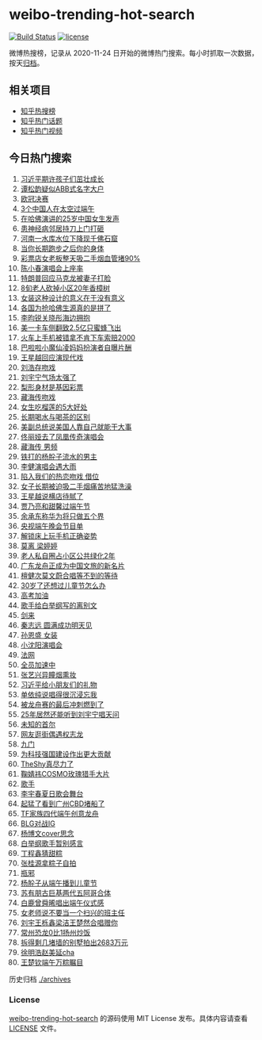 # weibo-trending-hot-search

[![Build Status](https://github.com/justjavac/weibo-trending-hot-search/workflows/ci/badge.svg?branch=master)](https://github.com/justjavac/weibo-trending-hot-search/actions)
[![license](https://img.shields.io/github/license/justjavac/weibo-trending-hot-search)](https://github.com/justjavac/weibo-trending-hot-search/blob/master/LICENSE)

微博热搜榜，记录从 2020-11-24 日开始的微博热门搜索。每小时抓取一次数据，按天[归档](./archives)。

## 相关项目

- [知乎热搜榜](https://github.com/justjavac/zhihu-trending-top-search)
- [知乎热门话题](https://github.com/justjavac/zhihu-trending-hot-questions)
- [知乎热门视频](https://github.com/justjavac/zhihu-trending-hot-video)

## 今日热门搜索

<!-- BEGIN -->
<!-- 最后更新时间 Sun Jun 01 2025 07:15:39 GMT+0800 (China Standard Time) -->

1. [习近平期许孩子们茁壮成长](https://s.weibo.com//weibo?q=%23%E4%B9%A0%E8%BF%91%E5%B9%B3%E6%9C%9F%E8%AE%B8%E5%AD%A9%E5%AD%90%E4%BB%AC%E8%8C%81%E5%A3%AE%E6%88%90%E9%95%BF%23&Refer=new_time)
1. [谭松韵疑似ABB式名字大户](https://s.weibo.com//weibo?q=%E8%B0%AD%E6%9D%BE%E9%9F%B5%E7%96%91%E4%BC%BCABB%E5%BC%8F%E5%90%8D%E5%AD%97%E5%A4%A7%E6%88%B7&t=31&band_rank=8&Refer=top)
1. [欧冠决赛](https://s.weibo.com//weibo?q=%E6%AC%A7%E5%86%A0%E5%86%B3%E8%B5%9B&t=31&band_rank=40&Refer=top)
1. [3个中国人在太空过端午](https://s.weibo.com//weibo?q=%233%E4%B8%AA%E4%B8%AD%E5%9B%BD%E4%BA%BA%E5%9C%A8%E5%A4%AA%E7%A9%BA%E8%BF%87%E7%AB%AF%E5%8D%88%23&t=31&band_rank=3&Refer=top)
1. [在哈佛演讲的25岁中国女生发声](https://s.weibo.com//weibo?q=%23%E5%9C%A8%E5%93%88%E4%BD%9B%E6%BC%94%E8%AE%B2%E7%9A%8425%E5%B2%81%E4%B8%AD%E5%9B%BD%E5%A5%B3%E7%94%9F%E5%8F%91%E5%A3%B0%23&t=31&band_rank=9&Refer=top)
1. [患神经病邻居持刀上门打砸](https://s.weibo.com//weibo?q=%E6%82%A3%E7%A5%9E%E7%BB%8F%E7%97%85%E9%82%BB%E5%B1%85%E6%8C%81%E5%88%80%E4%B8%8A%E9%97%A8%E6%89%93%E7%A0%B8&t=31&band_rank=39&Refer=top)
1. [河南一水库水位下降现千佛石窟](https://s.weibo.com//weibo?q=%23%E6%B2%B3%E5%8D%97%E4%B8%80%E6%B0%B4%E5%BA%93%E6%B0%B4%E4%BD%8D%E4%B8%8B%E9%99%8D%E7%8E%B0%E5%8D%83%E4%BD%9B%E7%9F%B3%E7%AA%9F%23&t=31&band_rank=20&Refer=top)
1. [当你长期跑步之后你的身体](https://s.weibo.com//weibo?q=%E5%BD%93%E4%BD%A0%E9%95%BF%E6%9C%9F%E8%B7%91%E6%AD%A5%E4%B9%8B%E5%90%8E%E4%BD%A0%E7%9A%84%E8%BA%AB%E4%BD%93&t=31&band_rank=26&Refer=top)
1. [彩票店女老板整天吸二手烟血管堵90%](https://s.weibo.com//weibo?q=%23%E5%BD%A9%E7%A5%A8%E5%BA%97%E5%A5%B3%E8%80%81%E6%9D%BF%E6%95%B4%E5%A4%A9%E5%90%B8%E4%BA%8C%E6%89%8B%E7%83%9F%E8%A1%80%E7%AE%A1%E5%A0%B590%25%23&t=31&band_rank=2&Refer=top)
1. [陈小春演唱会上座率](https://s.weibo.com//weibo?q=%E9%99%88%E5%B0%8F%E6%98%A5%E6%BC%94%E5%94%B1%E4%BC%9A%E4%B8%8A%E5%BA%A7%E7%8E%87&t=31&band_rank=4&Refer=top)
1. [特朗普回应马克龙被妻子打脸](https://s.weibo.com//weibo?q=%23%E7%89%B9%E6%9C%97%E6%99%AE%E5%9B%9E%E5%BA%94%E9%A9%AC%E5%85%8B%E9%BE%99%E8%A2%AB%E5%A6%BB%E5%AD%90%E6%89%93%E8%84%B8%23&t=31&band_rank=10&Refer=top)
1. [8旬老人砍掉小区20年香樟树](https://s.weibo.com//weibo?q=%238%E6%97%AC%E8%80%81%E4%BA%BA%E7%A0%8D%E6%8E%89%E5%B0%8F%E5%8C%BA20%E5%B9%B4%E9%A6%99%E6%A8%9F%E6%A0%91%23&t=31&band_rank=16&Refer=top)
1. [女装这种设计的意义在于没有意义](https://s.weibo.com//weibo?q=%E5%A5%B3%E8%A3%85%E8%BF%99%E7%A7%8D%E8%AE%BE%E8%AE%A1%E7%9A%84%E6%84%8F%E4%B9%89%E5%9C%A8%E4%BA%8E%E6%B2%A1%E6%9C%89%E6%84%8F%E4%B9%89&t=31&band_rank=12&Refer=top)
1. [各国为抢哈佛生源真的是拼了](https://s.weibo.com//weibo?q=%23%E5%90%84%E5%9B%BD%E4%B8%BA%E6%8A%A2%E5%93%88%E4%BD%9B%E7%94%9F%E6%BA%90%E7%9C%9F%E7%9A%84%E6%98%AF%E6%8B%BC%E4%BA%86%23&t=31&band_rank=15&Refer=top)
1. [李昀锐关晓彤海边拥抱](https://s.weibo.com//weibo?q=%23%E6%9D%8E%E6%98%80%E9%94%90%E5%85%B3%E6%99%93%E5%BD%A4%E6%B5%B7%E8%BE%B9%E6%8B%A5%E6%8A%B1%23&t=31&band_rank=11&Refer=top)
1. [美一卡车侧翻致2.5亿只蜜蜂飞出](https://s.weibo.com//weibo?q=%23%E7%BE%8E%E4%B8%80%E5%8D%A1%E8%BD%A6%E4%BE%A7%E7%BF%BB%E8%87%B42.5%E4%BA%BF%E5%8F%AA%E8%9C%9C%E8%9C%82%E9%A3%9E%E5%87%BA%23&t=31&band_rank=10&Refer=top)
1. [火车上手机被错拿不肯下车索赔2000](https://s.weibo.com//weibo?q=%23%E7%81%AB%E8%BD%A6%E4%B8%8A%E6%89%8B%E6%9C%BA%E8%A2%AB%E9%94%99%E6%8B%BF%E4%B8%8D%E8%82%AF%E4%B8%8B%E8%BD%A6%E7%B4%A2%E8%B5%942000%23&t=31&band_rank=5&Refer=top)
1. [巴啦啦小魔仙凌妈妈扮演者自曝片酬](https://s.weibo.com//weibo?q=%23%E5%B7%B4%E5%95%A6%E5%95%A6%E5%B0%8F%E9%AD%94%E4%BB%99%E5%87%8C%E5%A6%88%E5%A6%88%E6%89%AE%E6%BC%94%E8%80%85%E8%87%AA%E6%9B%9D%E7%89%87%E9%85%AC%23&t=31&band_rank=1&Refer=top)
1. [王星越回应演现代戏](https://s.weibo.com//weibo?q=%23%E7%8E%8B%E6%98%9F%E8%B6%8A%E5%9B%9E%E5%BA%94%E6%BC%94%E7%8E%B0%E4%BB%A3%E6%88%8F%23&t=31&band_rank=14&Refer=top)
1. [刘浩存吻戏](https://s.weibo.com//weibo?q=%23%E5%88%98%E6%B5%A9%E5%AD%98%E5%90%BB%E6%88%8F%23&t=31&band_rank=13&Refer=top)
1. [刘宇宁气场太强了](https://s.weibo.com//weibo?q=%23%E5%88%98%E5%AE%87%E5%AE%81%E6%B0%94%E5%9C%BA%E5%A4%AA%E5%BC%BA%E4%BA%86%23&t=31&band_rank=18&Refer=top)
1. [梨形身材是基因彩票](https://s.weibo.com//weibo?q=%23%E6%A2%A8%E5%BD%A2%E8%BA%AB%E6%9D%90%E6%98%AF%E5%9F%BA%E5%9B%A0%E5%BD%A9%E7%A5%A8%23&t=31&band_rank=25&Refer=top)
1. [藏海传吻戏](https://s.weibo.com//weibo?q=%23%E8%97%8F%E6%B5%B7%E4%BC%A0%E5%90%BB%E6%88%8F%23&t=31&band_rank=21&Refer=top)
1. [女生吃榴莲的5大好处](https://s.weibo.com//weibo?q=%E5%A5%B3%E7%94%9F%E5%90%83%E6%A6%B4%E8%8E%B2%E7%9A%845%E5%A4%A7%E5%A5%BD%E5%A4%84&t=31&band_rank=33&Refer=top)
1. [长期喝水与喝茶的区别](https://s.weibo.com//weibo?q=%E9%95%BF%E6%9C%9F%E5%96%9D%E6%B0%B4%E4%B8%8E%E5%96%9D%E8%8C%B6%E7%9A%84%E5%8C%BA%E5%88%AB&t=31&band_rank=27&Refer=top)
1. [美副总统说美国人靠自己就能干大事](https://s.weibo.com//weibo?q=%23%E7%BE%8E%E5%89%AF%E6%80%BB%E7%BB%9F%E8%AF%B4%E7%BE%8E%E5%9B%BD%E4%BA%BA%E9%9D%A0%E8%87%AA%E5%B7%B1%E5%B0%B1%E8%83%BD%E5%B9%B2%E5%A4%A7%E4%BA%8B%23&t=31&band_rank=23&Refer=top)
1. [佟丽娅去了凤凰传奇演唱会](https://s.weibo.com//weibo?q=%E4%BD%9F%E4%B8%BD%E5%A8%85%E5%8E%BB%E4%BA%86%E5%87%A4%E5%87%B0%E4%BC%A0%E5%A5%87%E6%BC%94%E5%94%B1%E4%BC%9A&t=31&band_rank=29&Refer=top)
1. [藏海传 男频](https://s.weibo.com//weibo?q=%E8%97%8F%E6%B5%B7%E4%BC%A0%20%E7%94%B7%E9%A2%91&t=31&band_rank=7&Refer=top)
1. [铁打的杨肸子流水的男主](https://s.weibo.com//weibo?q=%23%E9%93%81%E6%89%93%E7%9A%84%E6%9D%A8%E8%82%B8%E5%AD%90%E6%B5%81%E6%B0%B4%E7%9A%84%E7%94%B7%E4%B8%BB%23&t=31&band_rank=28&Refer=top)
1. [李健演唱会遇大雨](https://s.weibo.com//weibo?q=%E6%9D%8E%E5%81%A5%E6%BC%94%E5%94%B1%E4%BC%9A%E9%81%87%E5%A4%A7%E9%9B%A8&t=31&band_rank=22&Refer=top)
1. [陷入我们的热恋吻戏 借位](https://s.weibo.com//weibo?q=%E9%99%B7%E5%85%A5%E6%88%91%E4%BB%AC%E7%9A%84%E7%83%AD%E6%81%8B%E5%90%BB%E6%88%8F%20%E5%80%9F%E4%BD%8D&t=31&band_rank=19&Refer=top)
1. [女子长期被迫吸二手烟痛苦地猛洗澡](https://s.weibo.com//weibo?q=%23%E5%A5%B3%E5%AD%90%E9%95%BF%E6%9C%9F%E8%A2%AB%E8%BF%AB%E5%90%B8%E4%BA%8C%E6%89%8B%E7%83%9F%E7%97%9B%E8%8B%A6%E5%9C%B0%E7%8C%9B%E6%B4%97%E6%BE%A1%23&t=31&band_rank=34&Refer=top)
1. [王星越说横店待腻了](https://s.weibo.com//weibo?q=%23%E7%8E%8B%E6%98%9F%E8%B6%8A%E8%AF%B4%E6%A8%AA%E5%BA%97%E5%BE%85%E8%85%BB%E4%BA%86%23&t=31&band_rank=26&Refer=top)
1. [贾乃亮和甜馨过端午节](https://s.weibo.com//weibo?q=%E8%B4%BE%E4%B9%83%E4%BA%AE%E5%92%8C%E7%94%9C%E9%A6%A8%E8%BF%87%E7%AB%AF%E5%8D%88%E8%8A%82&t=31&band_rank=50&Refer=top)
1. [余承东称华为将只做五个界](https://s.weibo.com//weibo?q=%23%E4%BD%99%E6%89%BF%E4%B8%9C%E7%A7%B0%E5%8D%8E%E4%B8%BA%E5%B0%86%E5%8F%AA%E5%81%9A%E4%BA%94%E4%B8%AA%E7%95%8C%23&t=31&band_rank=40&Refer=top)
1. [央视端午晚会节目单](https://s.weibo.com//weibo?q=%E5%A4%AE%E8%A7%86%E7%AB%AF%E5%8D%88%E6%99%9A%E4%BC%9A%E8%8A%82%E7%9B%AE%E5%8D%95&t=31&band_rank=48&Refer=top)
1. [解锁床上玩手机正确姿势](https://s.weibo.com//weibo?q=%23%E8%A7%A3%E9%94%81%E5%BA%8A%E4%B8%8A%E7%8E%A9%E6%89%8B%E6%9C%BA%E6%AD%A3%E7%A1%AE%E5%A7%BF%E5%8A%BF%23&t=31&band_rank=31&Refer=top)
1. [莫离 梁婷婷](https://s.weibo.com//weibo?q=%E8%8E%AB%E7%A6%BB%20%E6%A2%81%E5%A9%B7%E5%A9%B7&t=31&band_rank=46&Refer=top)
1. [老人私自圈占小区公共绿化2年](https://s.weibo.com//weibo?q=%23%E8%80%81%E4%BA%BA%E7%A7%81%E8%87%AA%E5%9C%88%E5%8D%A0%E5%B0%8F%E5%8C%BA%E5%85%AC%E5%85%B1%E7%BB%BF%E5%8C%962%E5%B9%B4%23&t=31&band_rank=35&Refer=top)
1. [广东龙舟正成为中国文旅的新名片](https://s.weibo.com//weibo?q=%23%E5%B9%BF%E4%B8%9C%E9%BE%99%E8%88%9F%E6%AD%A3%E6%88%90%E4%B8%BA%E4%B8%AD%E5%9B%BD%E6%96%87%E6%97%85%E7%9A%84%E6%96%B0%E5%90%8D%E7%89%87%23&t=31&band_rank=24&Refer=top)
1. [檀健次莫文蔚合唱等不到的等待](https://s.weibo.com//weibo?q=%23%E6%AA%80%E5%81%A5%E6%AC%A1%E8%8E%AB%E6%96%87%E8%94%9A%E5%90%88%E5%94%B1%E7%AD%89%E4%B8%8D%E5%88%B0%E7%9A%84%E7%AD%89%E5%BE%85%23&t=31&band_rank=42&Refer=top)
1. [30岁了还想过儿童节怎么办](https://s.weibo.com//weibo?q=%2330%E5%B2%81%E4%BA%86%E8%BF%98%E6%83%B3%E8%BF%87%E5%84%BF%E7%AB%A5%E8%8A%82%E6%80%8E%E4%B9%88%E5%8A%9E%23&t=31&band_rank=41&Refer=top)
1. [高考加油](https://s.weibo.com//weibo?q=%23%E9%AB%98%E8%80%83%E5%8A%A0%E6%B2%B9%23&t=31&band_rank=32&Refer=top)
1. [歌手给白举纲写的离别文](https://s.weibo.com//weibo?q=%E6%AD%8C%E6%89%8B%E7%BB%99%E7%99%BD%E4%B8%BE%E7%BA%B2%E5%86%99%E7%9A%84%E7%A6%BB%E5%88%AB%E6%96%87&t=31&band_rank=24&Refer=top)
1. [剑来](https://s.weibo.com//weibo?q=%E5%89%91%E6%9D%A5&t=31&band_rank=17&Refer=top)
1. [秦志远 圆满成功明天见](https://s.weibo.com//weibo?q=%E7%A7%A6%E5%BF%97%E8%BF%9C%20%E5%9C%86%E6%BB%A1%E6%88%90%E5%8A%9F%E6%98%8E%E5%A4%A9%E8%A7%81&t=31&band_rank=45&Refer=top)
1. [孙恩盛 女装](https://s.weibo.com//weibo?q=%E5%AD%99%E6%81%A9%E7%9B%9B%20%E5%A5%B3%E8%A3%85&t=31&band_rank=30&Refer=top)
1. [小沈阳演唱会](https://s.weibo.com//weibo?q=%E5%B0%8F%E6%B2%88%E9%98%B3%E6%BC%94%E5%94%B1%E4%BC%9A&t=31&band_rank=38&Refer=top)
1. [法网](https://s.weibo.com//weibo?q=%E6%B3%95%E7%BD%91&t=31&band_rank=44&Refer=top)
1. [全员加速中](https://s.weibo.com//weibo?q=%E5%85%A8%E5%91%98%E5%8A%A0%E9%80%9F%E4%B8%AD&t=31&band_rank=37&Refer=top)
1. [张艺兴异瞳烟熏妆](https://s.weibo.com//weibo?q=%E5%BC%A0%E8%89%BA%E5%85%B4%E5%BC%82%E7%9E%B3%E7%83%9F%E7%86%8F%E5%A6%86&t=31&band_rank=31&Refer=top)
1. [习近平给小朋友们的礼物](https://s.weibo.com//weibo?q=%23%E4%B9%A0%E8%BF%91%E5%B9%B3%E7%BB%99%E5%B0%8F%E6%9C%8B%E5%8F%8B%E4%BB%AC%E7%9A%84%E7%A4%BC%E7%89%A9%23&Refer=new_time)
1. [单依纯说唱得很沉浸忘我](https://s.weibo.com//weibo?q=%23%E5%8D%95%E4%BE%9D%E7%BA%AF%E8%AF%B4%E5%94%B1%E5%BE%97%E5%BE%88%E6%B2%89%E6%B5%B8%E5%BF%98%E6%88%91%23&t=31&band_rank=37&Refer=top)
1. [被龙舟赛的最后冲刺燃到了](https://s.weibo.com//weibo?q=%E8%A2%AB%E9%BE%99%E8%88%9F%E8%B5%9B%E7%9A%84%E6%9C%80%E5%90%8E%E5%86%B2%E5%88%BA%E7%87%83%E5%88%B0%E4%BA%86&t=31&band_rank=42&Refer=top)
1. [25年居然还能听到刘宇宁唱天问](https://s.weibo.com//weibo?q=25%E5%B9%B4%E5%B1%85%E7%84%B6%E8%BF%98%E8%83%BD%E5%90%AC%E5%88%B0%E5%88%98%E5%AE%87%E5%AE%81%E5%94%B1%E5%A4%A9%E9%97%AE&t=31&band_rank=46&Refer=top)
1. [未知的首尔](https://s.weibo.com//weibo?q=%E6%9C%AA%E7%9F%A5%E7%9A%84%E9%A6%96%E5%B0%94&t=31&band_rank=33&Refer=top)
1. [网友逛街偶遇权志龙](https://s.weibo.com//weibo?q=%23%E7%BD%91%E5%8F%8B%E9%80%9B%E8%A1%97%E5%81%B6%E9%81%87%E6%9D%83%E5%BF%97%E9%BE%99%23&t=31&band_rank=30&Refer=top)
1. [九门](https://s.weibo.com//weibo?q=%E4%B9%9D%E9%97%A8&t=31&band_rank=36&Refer=top)
1. [为科技强国建设作出更大贡献](https://s.weibo.com//weibo?q=%23%E4%B8%BA%E7%A7%91%E6%8A%80%E5%BC%BA%E5%9B%BD%E5%BB%BA%E8%AE%BE%E4%BD%9C%E5%87%BA%E6%9B%B4%E5%A4%A7%E8%B4%A1%E7%8C%AE%23&t=31&band_rank=50&Refer=top)
1. [TheShy真尽力了](https://s.weibo.com//weibo?q=%23TheShy%E7%9C%9F%E5%B0%BD%E5%8A%9B%E4%BA%86%23&t=31&band_rank=50&Refer=top)
1. [鞠婧祎COSMO玫瑰猎手大片](https://s.weibo.com//weibo?q=%23%E9%9E%A0%E5%A9%A7%E7%A5%8ECOSMO%E7%8E%AB%E7%91%B0%E7%8C%8E%E6%89%8B%E5%A4%A7%E7%89%87%23&t=31&band_rank=46&Refer=top)
1. [歌手](https://s.weibo.com//weibo?q=%E6%AD%8C%E6%89%8B&t=31&band_rank=39&Refer=top)
1. [李宇春夏日歌会舞台](https://s.weibo.com//weibo?q=%E6%9D%8E%E5%AE%87%E6%98%A5%E5%A4%8F%E6%97%A5%E6%AD%8C%E4%BC%9A%E8%88%9E%E5%8F%B0&t=31&band_rank=49&Refer=top)
1. [起猛了看到广州CBD堵船了](https://s.weibo.com//weibo?q=%23%E8%B5%B7%E7%8C%9B%E4%BA%86%E7%9C%8B%E5%88%B0%E5%B9%BF%E5%B7%9ECBD%E5%A0%B5%E8%88%B9%E4%BA%86%23&t=31&band_rank=40&Refer=top)
1. [TF家族四代端午创意龙舟](https://s.weibo.com//weibo?q=%23TF%E5%AE%B6%E6%97%8F%E5%9B%9B%E4%BB%A3%E7%AB%AF%E5%8D%88%E5%88%9B%E6%84%8F%E9%BE%99%E8%88%9F%23&t=31&band_rank=24&Refer=top)
1. [BLG对战IG](https://s.weibo.com//weibo?q=%23BLG%E5%AF%B9%E6%88%98IG%23&t=31&band_rank=47&Refer=top)
1. [杨博文cover思念](https://s.weibo.com//weibo?q=%23%E6%9D%A8%E5%8D%9A%E6%96%87cover%E6%80%9D%E5%BF%B5%23&t=31&band_rank=36&Refer=top)
1. [白举纲歌手暂别感言](https://s.weibo.com//weibo?q=%E7%99%BD%E4%B8%BE%E7%BA%B2%E6%AD%8C%E6%89%8B%E6%9A%82%E5%88%AB%E6%84%9F%E8%A8%80&t=31&band_rank=38&Refer=top)
1. [丁程鑫猜甜粽](https://s.weibo.com//weibo?q=%E4%B8%81%E7%A8%8B%E9%91%AB%E7%8C%9C%E7%94%9C%E7%B2%BD&t=31&band_rank=41&Refer=top)
1. [张桂源拿粽子自拍](https://s.weibo.com//weibo?q=%E5%BC%A0%E6%A1%82%E6%BA%90%E6%8B%BF%E7%B2%BD%E5%AD%90%E8%87%AA%E6%8B%8D&t=31&band_rank=49&Refer=top)
1. [瓶邪](https://s.weibo.com//weibo?q=%E7%93%B6%E9%82%AA&t=31&band_rank=6&Refer=top)
1. [杨肸子从端午播到儿童节](https://s.weibo.com//weibo?q=%E6%9D%A8%E8%82%B8%E5%AD%90%E4%BB%8E%E7%AB%AF%E5%8D%88%E6%92%AD%E5%88%B0%E5%84%BF%E7%AB%A5%E8%8A%82&t=31&band_rank=24&Refer=top)
1. [苏有朋古巨基两代五阿哥合体](https://s.weibo.com//weibo?q=%E8%8B%8F%E6%9C%89%E6%9C%8B%E5%8F%A4%E5%B7%A8%E5%9F%BA%E4%B8%A4%E4%BB%A3%E4%BA%94%E9%98%BF%E5%93%A5%E5%90%88%E4%BD%93&t=31&band_rank=35&Refer=top)
1. [白鹿曾舜晞唱出端午仪式感](https://s.weibo.com//weibo?q=%23%E7%99%BD%E9%B9%BF%E6%9B%BE%E8%88%9C%E6%99%9E%E5%94%B1%E5%87%BA%E7%AB%AF%E5%8D%88%E4%BB%AA%E5%BC%8F%E6%84%9F%23&t=31&band_rank=43&Refer=top)
1. [女老师说不要当一个扫兴的班主任](https://s.weibo.com//weibo?q=%23%E5%A5%B3%E8%80%81%E5%B8%88%E8%AF%B4%E4%B8%8D%E8%A6%81%E5%BD%93%E4%B8%80%E4%B8%AA%E6%89%AB%E5%85%B4%E7%9A%84%E7%8F%AD%E4%B8%BB%E4%BB%BB%23&t=31&band_rank=28&Refer=top)
1. [刘宇王栎鑫梁洁王楚然合唱赠你](https://s.weibo.com//weibo?q=%23%E5%88%98%E5%AE%87%E7%8E%8B%E6%A0%8E%E9%91%AB%E6%A2%81%E6%B4%81%E7%8E%8B%E6%A5%9A%E7%84%B6%E5%90%88%E5%94%B1%E8%B5%A0%E4%BD%A0%23&t=31&band_rank=29&Refer=top)
1. [常州恐龙0比1扬州炒饭](https://s.weibo.com//weibo?q=%23%E5%B8%B8%E5%B7%9E%E6%81%90%E9%BE%990%E6%AF%941%E6%89%AC%E5%B7%9E%E7%82%92%E9%A5%AD%23&t=31&band_rank=45&Refer=top)
1. [拆得剩几堵墙的别墅拍出2683万元](https://s.weibo.com//weibo?q=%23%E6%8B%86%E5%BE%97%E5%89%A9%E5%87%A0%E5%A0%B5%E5%A2%99%E7%9A%84%E5%88%AB%E5%A2%85%E6%8B%8D%E5%87%BA2683%E4%B8%87%E5%85%83%23&t=31&band_rank=47&Refer=top)
1. [徐明浩赵美延cha](https://s.weibo.com//weibo?q=%E5%BE%90%E6%98%8E%E6%B5%A9%E8%B5%B5%E7%BE%8E%E5%BB%B6cha&t=31&band_rank=48&Refer=top)
1. [王楚钦端午万粽瞩目](https://s.weibo.com//weibo?q=%23%E7%8E%8B%E6%A5%9A%E9%92%A6%E7%AB%AF%E5%8D%88%E4%B8%87%E7%B2%BD%E7%9E%A9%E7%9B%AE%23&t=31&band_rank=49&Refer=top)

<!-- END -->

历史归档 [./archives](./archives)

### License

[weibo-trending-hot-search](https://github.com/justjavac/weibo-trending-hot-search) 的源码使用 MIT License
发布。具体内容请查看 [LICENSE](./LICENSE) 文件。
